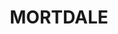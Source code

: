---
lastmod: '2025-04-06T06:05:20+00:00'
latitude: -33.980264
layout: suburb
longitude: 151.071837
postcode: '2223'
state: NSW
title: MORTDALE
url: /nsw/mortdale/
---